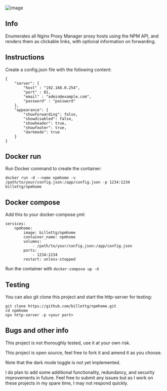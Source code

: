 ![image](https://github.com/billettg/npmhome/assets/3407237/b260331a-7023-4003-8ca8-b3d4f841c979)

## Info

Enumerates all Nginx Proxy Manager proxy hosts using the NPM API, and renders them as clickable links, with optional information on forwarding.

## Instructions

Create a config.json file with the following content:

```
{
    "server": {
        "host" : "192.168.0.254",
        "port" : 81,
        "email" : "admin@example.com", 
        "password" : "password"
    },
    "appearance": {
        "showforwarding": false,
        "showdisabled": false,
        "showheader": true,
        "showfooter": true,
        "darkmode": true
    }
}
```

## Docker run

Run Docker command to create the container:

```docker run -d --name npmhome -v /path/to/your/config.json:/app/config.json -p 1234:1234 billettg/npmhome```

## Docker compose

Add this to your docker-compose.yml:

```
services:
    npmhome:
        image: billettg/npmhome
        container_name: npmhome
        volumes:
            - /path/to/your/config.json:/app/config.json
        ports:
            - 1234:1234
        restart: unless-stopped
```

Run the container with ```docker-compose up -d```

## Testing

You can also git clone this project and start the http-server for testing:

```
git clone https://github.com/billettg/npmhome.git
cd npmhome
npx http-server -p <your port>
```

## Bugs and other info

This project is not thoroughly tested, use it at your own risk.

This project is open source, feel free to fork it and amend it as you choose.

Note that the dark mode toggle is not yet implemented.

I do plan to add some additional functionality, redundancy, and security improvements in future. Feel free to submit any issues but as I work on these projects in my spare time, I may not respond quickly.
